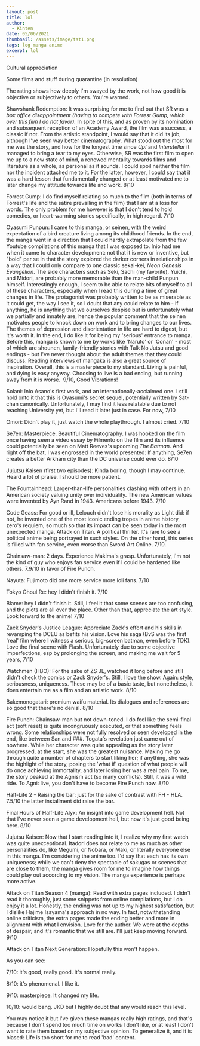 ```yaml
---
layout: post
title: lol
author:
  - Kinten
date: 05/06/2021
thumbnail: /assets/image/tst1.png
tags: log manga anime
excerpt: lol
---
```

Cultural appreciation

Some films and stuff during quarantine (in resolution)

The rating shows how deeply I'm swayed by the work, not how good it is objective or subjectively to others. You're warned.

Shawshank Redemption: It was surprising for me to find out that SR was a *box office disappointment (having to compete with Forrest Gump, which over this film I do not favor).* In spite of this, and as proven by its nomination and subsequent reception of an Academy Award, the film was a success, a classic if not. From the artistic standpoint, I would say that it did its job, although I've seen way better cinematography. What stood out the most for me was the story, and how for the longest time since *Up!* and *Interstellar* it managed to bring a tear to my eyes. Otherwise, SR was the first film to open me up to a new state of mind, a renewed mentality towards films and literature as a whole, as personal as it sounds. I could spoil neither the film nor the incident attached me to it. For the latter, however, I could say that it was a hard lesson that fundamentally changed or at least motivated me to later change my attitude towards life and work. 8/10

Forrest Gump: I do find myself relating so much to the film (both in terms of Forrest's life and the satire prevailing in the film) that I am at a loss for words. The only problem for me however is that I don't tend to hold comedies, or heart-warming stories specifically, in high regard. 7/10

Oyasumi Punpun: I came to this manga, or seinen, with the weird expectation of a bird creature living among its childhood friends. In the end, the manga went in a direction that I could hardly extrapolate from the few Youtube compilations of this manga that I was exposed to. Inio had me when it came to character development: not that it is new or inventive, but "bold" per se in that the story explored the darker corners in relationships in a way that I could only compare to one classic sekai-kei, *Neon Genesis Evangelion*. The side characters such as Seki, Sachi (my favorite), Yuichi, and Midori, are probably more memorable than the man-child Punpun himself. Interestingly enough, I seem to be able to relate bits of myself to all of these characters, especially when I read this during a time of great changes in life. The protagonist was probably written to be as miserable as it could get, the way I see it, so I doubt that any could relate to him - if anything, he is anything that we ourselves despise but is unfortunately what we partially and innately are, hence the popular comment that the seinen motivates people to knock down on work and to bring changes to our lives. The themes of depression and disorientation in life are hard to digest, but it's worth it. In the end, I do like it for being my 'serious' entrance to manga. Before this, manga is known to me by works like 'Naruto' or 'Conan' - most of which are shounen, family-friendly stories with Talk No Jutsu and good endings - but I've never thought about the adult themes that they could discuss. Reading interviews of mangaka is also a great source of inspiration. Overall, this is a masterpiece to my standard. Living is painful, and dying is easy anyway. Choosing to live is a bad ending, but running away from it is worse.  9/10, Good Vibrations!

Solani: Inio Asano's first work, and an internationally-acclaimed one. I still hold onto it that this is Oyasumi's secret sequel, potentially written by Sat-chan canonically. Unfortunately, I may find it less relatable due to not reaching University yet, but I'll read it later just in case. For now, 7/10

Omori: Didn't play it, just watch the whole playthrough. I almost cried. 7/10

Se7en: Masterpiece. Beautiful Cinematography. I was hooked on the film once having seen a video essay by Filmento on the film and its influence could potentially be seen on Matt Reeves's upcoming *The Batman*. And right off the bat, I was engrossed in the world presented: If anything, Se7en creates a better Arkham city than the DC universe could ever do.  8/10

Jujutsu Kaisen (first two episodes): Kinda boring, though I may continue. Heard a lot of praise. I should be more patient.

The Fountainhead: Larger-than-life personalities clashing with others in an American society valuing unity over individuality. The new American values were invented by Ayn Rand in 1943. Americans before 1943. 7/10

Code Geass: For good or ill, Lelouch didn't lose his morality as Light did: if not, he invented one of the most iconic ending tropes in anime history, zero's requiem, so much so that its impact can be seen today in the most unexpected manga, Attack on Titan. A political thriller. It's rare to see a political anime being portrayed in such styles. On the other hand, this series is filled with fan service, even worse than Sword Art Online. 7/10.

Chainsaw-man: 2 days. Experience Makima's grasp. Unfortunately, I'm not the kind of guy who enjoys fan service even if I could be hardened like others. 7.9/10 in favor of Fire Punch.

Nayuta: Fujimoto did one more service more loli fans. 7/10

Tokyo Ghoul Re: hey I didn't finish it. 7/10

Blame: hey I didn't finish it. Still, I feel it that some scenes are too confusing, and the plots are all over the place. Other than that, appreciate the art style. Look forward to the anime! 7/10

Zack Snyder's Justice League: Appreciate Zack's effort and his skills in revamping the DCEU as befits his vision. Love his saga (BvS was the first 'real' film where I witness a serious, big-screen batman, even before TDK). Love the final scene with Flash. Unfortunately due to some objective imperfections, esp by prolonging the screen, and making me wait for 5 years, 7/10

Watchmen (HBO): For the sake of ZS JL, watched it long before and still didn't check the comics or Zack Snyder's. Still, I love the show. Again: style, seriousness, uniqueness. These may be of a basic taste, but nonetheless, it does entertain me as a film and an artistic work. 8/10

Bakemonogatari: premium waifu material. Its dialogues and references are so good that there's no denial. 8/10

Fire Punch: Chainsaw-man but not down-toned. I do feel like the semi-final act (soft reset) is quite incongruously executed, or that something feels wrong. Some relationships were not fully resolved or seen developed in the end, like between San and ###. Togata's revelation just came out of nowhere. While her character was quite appealing as the story later progressed, at the start, she was the greatest nuisance. Making me go through quite a number of chapters to start liking her; if anything, she was the highlight of the story, posing the 'what if' question of what people will do once achieving immortality, and later losing her was a real pain. To me, the story peaked at the Agnism act (so many conflicts). Still, it was a wild ride. To Agni: live, you don't have to become Fire Punch now. 8/10

Half-Life 2 - Raising the bar: just for the sake of contrast with FH - HLA. 7.5/10 the latter installment did raise the bar.

Final Hours of Half-Life Alyx: An insight into game development hell. Not that I've never seen a game development hell, but now it's just good being here. 8/10

Jujutsu Kaisen: Now that I start reading into it, I realize why my first watch was quite unexceptional. Itadori does not relate to me as much as other personalities do, like Megumi, or Nobara, or Maki, or literally everyone else in this manga. I'm considering the anime too. I'd say that each has its own uniqueness; while we can't deny the spectacle of sakugas or scenes that are close to them, the manga gives room for me to imagine how things could play out according to my vision. The manga experience is perhaps more active.

Attack on Titan Season 4 (manga): Read with extra pages included. I didn't read it thoroughly, just some snippets from online compilations, but I do enjoy it a lot. Honestly, the ending was not up to my highest satisfaction, but I dislike Hajime Isayama's approach in no way. In fact, notwithstanding online criticism, the extra pages made the ending better and more in alignment with what I envision. Love for the author. We were at the depths of despair, and it's romantic that we still are. I'll just keep moving forward. 9/10

Attack on Titan Next Generation: Hopefully this won't happen.

As you can see:

7/10: it's good, really good. It's normal really.

8/10: it's phenomenal. I like it.

9/10: masterpiece. It changed my life.

10/10: would bang. JKD but I highly doubt that any would reach this level.

You may notice it but I've given these mangas really high ratings, and that's because I don't spend too much time on works I don't like, or at least I don't want to rate them based on my subjective opinion. To generalize it, and it is biased: Life is too short for me to read 'bad' content.